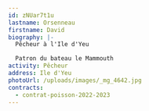 ```yaml
---
id: zNUar7t1u
lastname: Orsenneau
firstname: David
biography: |-
  Pêcheur à l'Ile d'Yeu 

  Patron du bateau le Mammouth
activity: Pêcheur
address: Ile d'Yeu
photoUrl: /uploads/images/_mg_4642.jpg
contracts:
  - contrat-poisson-2022-2023
---
```

